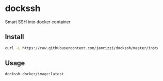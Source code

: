 # dockssh
Smart SSH into docker container

## Install
```sh
curl -L https://raw.githubusercontent.com/jamrizzi/dockssh/master/install.sh | sudo bash 
```

## Usage
```
dockssh docker/image:latest
```
